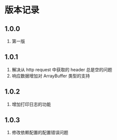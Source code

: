 # 版本记录

## 1.0.0
1. 第一版

## 1.0.1
1. 解决从 http request 中获取的 header 总是空的问题
2. 响应数据增加对 ArrayBuffer 类型的支持 

## 1.0.2
1. 增加打印日志的功能

## 1.0.3
1. 修改依赖配置的配置错误问题